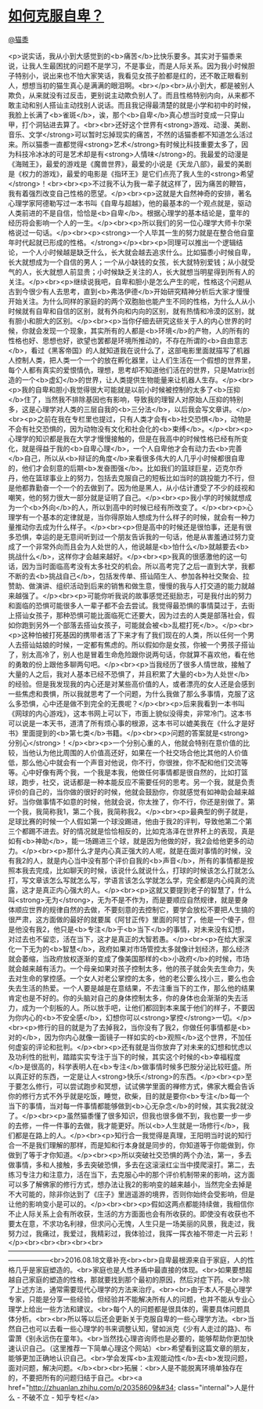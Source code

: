 
#  [如何克服自卑？](https://zhihu.com/questions/20694013)



[@猫黍](https://zhihu.com/people/e917fad24099520f6b98c681948cfbc5)

&lt;p&gt;说实话，我从小到大感觉到的&lt;b&gt;痛苦&lt;/b&gt;比快乐要多。其实对于猫黍来说，让我人生最困扰的问题不是学习，不是事业，而是人际关系。因为我小时候胆子特别小，说出来也不怕大家笑话，我看见女孩子脸都是红的，还不敢正眼看别人，想想当初的猫生真心是满满的眼泪啊。&lt;br&gt;&lt;/p&gt;&lt;br&gt;从小到大，都是被别人欺负，从来就没有过反击，更别说主动欺负别人了。而且性格特别内向，从来都不敢主动和别人搭讪主动找别人说话。而且我记得最清楚的就是小学和初中的时候，我脸上长满了&lt;b&gt;雀斑&lt;/b&gt;，诶，那个&lt;b&gt;自卑&lt;/b&gt;真心想当时变成一只穿山甲，打个洞钻进去算了。&lt;br&gt;&lt;br&gt;还好这个世界有&lt;strong&gt;游戏、动漫、美剧、音乐、文学&lt;/strong&gt;可以暂时忘掉现实的痛苦，不然的话猫黍都不知道怎么活过来。所以猫黍一直都觉得&lt;strong&gt;艺术&lt;/strong&gt;有时候比科技重要太多了，因为科技冷冰冰的可是艺术却是有&lt;strong&gt;人情味&lt;/strong&gt;的。我最爱的动漫是《海贼王》，最爱的游戏是《魔兽世界》，最爱的小说是《天龙八部》，最爱的美剧是《权力的游戏》，最爱的电影是《指环王》是它们点亮了我人生的&lt;strong&gt;希望&lt;/strong&gt;！&lt;br&gt;&lt;br&gt;&lt;p&gt;不过我不认为我一辈子就这样了，因为痛苦的鞭笞，我有着强烈改变自己性格的愿望。&lt;/p&gt;&lt;br&gt;&lt;p&gt;这就是大自然神奇的安排，著名心理学家阿德勒写过一本书叫《自卑与超越》，他的最基本的一个观点就是，驱动人类前进的不是自信，恰恰是&lt;b&gt;自卑&lt;/b&gt;。根据心理学的基本结论是，童年的经历将会影响一个人的一生。&lt;/p&gt;&lt;br&gt;&lt;p&gt;所以我们的另一位心理学大师卡尔荣格说过一句话。&lt;/p&gt;&lt;br&gt;&lt;p&gt;&lt;strong&gt;一个人毕其一生的努力就是在整合他自童年时代起就已形成的性格。&lt;/strong&gt;&lt;/p&gt;&lt;br&gt;&lt;p&gt;同理可以推出一个逻辑结论，一个人小时候越是缺乏什么，长大就会越去追求什么。比如猫黍小时候自卑，长大就想成为一个自信的男人；一个从小缺钱的女孩，长大就特别爱钱；从小就受气的人，长大就想人前显贵；小时候缺乏关注的人，长大就想当明星得到所有人的关注。&lt;/p&gt;&lt;br&gt;&lt;p&gt;继续说我吧，自卑和胆小是怎么产生的呢，性格这个问题从古到今很少有人去思考，直到&lt;b&gt;弗洛伊德&lt;/b&gt;开始研究精神分析后大家才慢慢开始关注。为什么同样的家庭的的两个双胞胎也能产生不同的性格，为什么人从小时候就有自卑和自信的区别，就有外向和内向的区别，就有热情和冷漠的区别，就有胆小和胆大的区别。&lt;/p&gt;&lt;br&gt;&lt;p&gt;当你仔细去研究这些关于人的内心世界的时候，你就会发现一个现象，其实所有的人都是&lt;b&gt;环境&lt;/b&gt;的产物，人的所有的性格也好、思想也好，欲望也罢都是环境所推动的，不存在所谓的&lt;b&gt;自由意志&lt;/b&gt;，看过《黑客帝国》的人就知道我在说什么了，这部电影里面就描写了机器人控制人类，把人类一个一个的放在孵化器里，让人们生活在一个假想的世界里，每个人都有真实的爱恨情仇，理想，思考却不知道他们活在的世界，只是Matrix创造的一个&lt;b&gt;虚幻&lt;/b&gt;的世界，让人类提供生物能量来让机器人生存。&lt;/p&gt;&lt;br&gt;&lt;p&gt;我的自卑和胆小我觉得很大可能就是以前小时候被控制的太多了&lt;b&gt;压抑&lt;/b&gt;住了，当然我不排除基因也有影响，导致我的理智人对原始人压抑的特别多，这是心理学对人类的三层自我的&lt;b&gt;三分法&lt;/b&gt;，以后我会写文章讲。&lt;/p&gt;&lt;br&gt;&lt;p&gt;之前在我在专栏里也提过，只有人类才会有&lt;b&gt;社交恐惧&lt;/b&gt;，动物是不会有社交恐惧的，因为动物没有文化和社会化的&lt;b&gt;束缚&lt;/b&gt;。&lt;/p&gt;&lt;br&gt;&lt;p&gt;心理学的知识都是我在大学才慢慢接触的，但是在我高中的时候性格已经有所变化，就是得益于我的&lt;b&gt;自卑心理&lt;/b&gt;，一个人自卑他才会有动力去&lt;b&gt;完善&lt;/b&gt;自己，所以从&lt;b&gt;辩证的角度&lt;/b&gt;来看很多伟大的人几乎小时候都很自卑的，他们才会刻意的后期&lt;b&gt;发奋图强&lt;/b&gt;。比如我们的篮球巨星，迈克尔乔丹，他在篮球事业上的努力，包括去克服自己的短板比如当时的跳投能力不行，但是他都靠勤奋一个一个的去做到了。因为他是黑人，从小估计遭受了不少的歧视和嘲笑，他的努力很大一部分就是证明了自己。&lt;/p&gt;&lt;br&gt;&lt;p&gt;我小学的时候就想成为一个&lt;b&gt;外向&lt;/b&gt;的人，所以到高中的时候已经有所改变了。&lt;/p&gt;&lt;br&gt;&lt;p&gt;心理学有一个基本的定律就是，当你得原始人想成为什么样子的时候，就会有一种力量推动你去成为什么样子。&lt;/p&gt;&lt;br&gt;&lt;p&gt;但是高中的时候还是很怕事，还是有很多恐惧，幸运的是无意间听到过一个朋友告诉我的一句话，他是从害羞通过努力变成了一个非常外向而且会为人处世的人，他说越是&lt;b&gt;怕什么&lt;/b&gt;就越要去&lt;b&gt;挑战什么&lt;/b&gt;，这样你才会越来越好。&lt;/p&gt;&lt;br&gt;&lt;p&gt;我真的很感激他的这一句话，因为当时面临高考没有太多社交的机会。所以高考完了之后一直到大学，我都不断的去&lt;b&gt;挑战自己&lt;/b&gt;，包括发传单、搭讪陌生人、参加各种社交聚会、拉赞助、做演讲、组织活动到后来的销售和做生意，慢慢的我与人打交道的能力就越来越强了。&lt;/p&gt;&lt;br&gt;&lt;p&gt;可能你听我说的故事感觉还挺励志，可是我付出的努力和面临的恐惧可能很多人一辈子都不会去尝试。我觉得最恐惧的事情莫过于，去街上搭讪女孩子，那种恐惧可能比面临死亡还要大，因为过去的人类是部落社会，假如你跑到另外一个部落去搭讪女孩子，可能就会被&lt;b&gt;乱棍打死&lt;/b&gt;。&lt;/p&gt;&lt;br&gt;&lt;p&gt;这种怕被打死基因的携带者活了下来才有了我们现在的人类，所以任何一个男人去搭讪姑娘的时候，一定都有焦虑的。所以假如你是女孩，你被一个男孩子搭讪了，别太高冷了，别人也是冒着生命危险跟你说两句话，你就算不喜欢他，看在他的勇敢的份上跟他多聊两句吧。&lt;/p&gt;&lt;br&gt;&lt;p&gt;当我经历了很多人情世故，接触了大量的人之后，我对人基本已经不恐惧了，并且积累了大量的&lt;b&gt;为人处世&lt;/b&gt;的经验。但是我发现我的内心还是对某些高价值的人，或者漂亮的女人还是会感到一些焦虑和畏惧，所以我就思考了一个问题，为什么我做了那么多事情，克服了这么多恐惧，心中还是做不到完全的无畏呢？&lt;/p&gt;&lt;br&gt;&lt;p&gt;后来我看到一本书叫《网球的内心游戏》，这本书网上可以下，市面上貌似没得卖，非常冷门。这本书可以说是一本天书，道清了所有烦心事的根源，这本书可以媲美我在《什么才是好书》里面提到的&lt;b&gt;第七类&lt;/b&gt;书籍。&lt;/p&gt;&lt;br&gt;&lt;p&gt;问题的答案就是&lt;strong&gt;分别心&lt;/strong&gt;！&lt;/p&gt;&lt;br&gt;&lt;p&gt;一个分别心重的人，他就会特别在意价值的比较，当他认为他比周围的人价值高还好，如果在一个社交场合他比其他的人价值低，那么他心中就会有一个声音对他说，你不行，你很挫，你不配和他们交流等等。心中好像有两个我，一个我是本我，他做任何事情都是很自然的，比如打篮球，跑步，社交，说话都是一种本能反应不需要任何的思考。另一个我，就是负责评价的自己的，当你做的很好的时候，他就会鼓励你，你就感觉有如神助会越来越好。当你做事情不如意的时候，他就会说，你太挫了，你不行，你还是别做了。第一个我，我简称我1，第二个我，我简称我2。&lt;/p&gt;&lt;br&gt;&lt;p&gt;最典型的例子就是，足球比赛的时候一个人假如第一个球没踢进，他由于我2的评判，导致他第二个第三个都踢不进去。好的情况就是恰恰相反的，比如克洛泽在世界杯上的表现，真是如有&lt;b&gt;神助&lt;/b&gt;，能一场踢进三个球，就是因为他做的好，我2会给他更多的动力。&lt;/p&gt;&lt;br&gt;&lt;p&gt;那什么才是内心真正强大的人呢，就是在面对事情的时候，没有我2的人，就是内心当中没有那个评价自我的&lt;b&gt;声音&lt;/b&gt;，所有的事情都是按照本我去完成，比如聊天的时候，该说什么就说什么，打球的时候该怎么打就怎么打，写文章该怎么写就怎么写，学语言该怎么学就怎么学，完全都是内心纯真的流露，这才是真正内心强大的人。&lt;/p&gt;&lt;br&gt;&lt;p&gt;这就又要提到老子的智慧了，什么叫&lt;strong&gt;无为&lt;/strong&gt;，无为不是不作为，而是要顺应自然规律，就是要身体顺应世界的规律自然的去做，不要刻意的去控制它，要学会放松不要把人生搞的很严肃，这方面做的最好的就要属《阿甘正传》里面的阿甘了，他是一个傻子，但是他没有我2，他只是&lt;b&gt;专注&lt;/b&gt;于&lt;b&gt;当下&lt;/b&gt;的事情，对未来没有幻想，对过去也不留恋，活在当下，这才是真正的大智若愚。&lt;/p&gt;&lt;br&gt;&lt;p&gt;在给大家深化一下无为的&lt;b&gt;智慧&lt;/b&gt;，政府如果对市场管控太多就像计划经济，那么经济就会萎缩，当政府放权逐渐的变成了像美国那样的&lt;b&gt;小政府&lt;/b&gt;的时候，市场就会越来越有活力。一个母亲如果对孩子控制太多，他的孩子就会失去生命力，失去对生命的掌控感。一个女人对老公掌控的太多，他的老公要么找小三，要么也会失去生活的热爱。一个人要是越是在意结果，不去注重当下的工作，那么他的结果肯定也是不好的。你的头脑对自己的身体控制太多，你的身体也会渐渐的失去活力，成为一个刻板的人。所以放手吧，让他们都回到本来属于他们的样子，不要因为你内心的&lt;b&gt;不安全感&lt;/b&gt;，幻想你可以&lt;strong&gt;掌控&lt;/strong&gt;一切。&lt;/p&gt;&lt;br&gt;&lt;p&gt;修行的目的就是为了去掉我2，当你没有了我2，你做任何事情都是&lt;b&gt;对的&lt;/b&gt;，因为你内心就像一面镜子一样如实的&lt;b&gt;观照&lt;/b&gt;这个世界，不加任何虚妄的评论和批判。&lt;/p&gt;&lt;br&gt;&lt;p&gt;还有就是当你放弃了对未来的幻想和忧虑以及功利性的批判，踏踏实实专注于当下的时候，其实这个时候的&lt;b&gt;幸福程度&lt;/b&gt;是很高的，科学表明人在&lt;b&gt;专注&lt;/b&gt;做事情时候多巴胺分泌比较旺盛。所以真正好的东西，一定是让人&lt;strong&gt;快乐&lt;/strong&gt;的东西。&lt;/p&gt;&lt;br&gt;&lt;p&gt;至于要怎么修行，可以尝试跑步和冥想，试试佛学里面的禅修方式，佛家大概会告诉你的修行方式不外乎就是吃饭，睡觉，砍柴，目的就是要你&lt;b&gt;专注&lt;/b&gt;每一个当下的事情，当对每一件事情都能够做到&lt;b&gt;心无杂念&lt;/b&gt;的时候，其实我2就没了。&lt;/p&gt;&lt;br&gt;&lt;p&gt;虽然猫黍懂了很多知识，但我也很多做不到，我也要一步一步的去修，一件一件事的去做，我才能更好。所以&lt;b&gt;人生就是一场修行&lt;/b&gt;，我们都是在路上的人。&lt;/p&gt;&lt;br&gt;&lt;p&gt;知行合一我觉得是真理，王阳明当时说的知行合一不是我们理解的那样，而是知和行本身就是同步的，你知道等于你能做到，你做到了等于才你知道。&lt;/p&gt;&lt;br&gt;&lt;p&gt;所以突破社交恐惧的两个办法，第一，多去做事情，多和人接触，多去突破恐惧，多去在这滚滚红尘当中摸爬滚打。第二，去练习专注力和注意力，活在当下，去克服心中的那个评价机制带来的影响，这方面可以多了解佛家的修行方式，想办法让我2的影响变的越来越小，当然完全去掉是不大可能的，除非你达到了《庄子》里逍遥游的境界，否则你始终会受影响，但是让他的影响变小是可以的。&lt;/p&gt;&lt;br&gt;&lt;br&gt;&lt;p&gt;假如这两点都能持续做，我相信你不止人际关系上会有所收获，生活的方方面面也会有所收获的。即使没有收获也不要太在意，不求功名利禄，但求问心无愧，人生只是一场美丽的风景，我走过，我努力过，我痛过，我爱过，我精彩过，我体验过，我挥一挥衣袖不带走一片云彩！&lt;/p&gt;&lt;br&gt;&lt;br&gt;&lt;br&gt;&lt;br&gt;&lt;br&gt;——————————————————————————————————————————&lt;br&gt;2016.08.18文章补充&lt;br&gt;&lt;br&gt;自卑最根源来自于家庭，人的性格几乎是家庭塑造的。&lt;br&gt;家庭也是人性矛盾中最直接的体现。&lt;br&gt;如果要想超越自己家庭的塑造的性格，那就要找到那个最初的原因，然后对症下药。&lt;br&gt;除了上述方法，通常需要现代心理学的方法来治疗。&lt;br&gt;&lt;br&gt;由于本人不是心理学专家，只能是分享一些经验，但经验并不能解决所有人的问题，也并不能从专业心理学上给出一些方法和建议。&lt;br&gt;每个人的问题都是很具体的，需要具体问题具体分析。&lt;br&gt;&lt;br&gt;所以等以后还会更新关于克服自卑的一些心理学方法。&lt;br&gt;当然自己也可以去看一些心理学的书来调整认知，譬如派克《少有人走过的路》、布雷萧《别永远伤在童年》。&lt;br&gt;当然找心理咨询师也是必要的，能够帮助你更加快速认识自己。（这里推荐一下简单心理这个网站）&lt;br&gt;希望看到这篇文章的朋友，能够更加正确地认识自己。&lt;br&gt;学会发挥&lt;b&gt;主观能动性&lt;/b&gt;去&lt;b&gt;发现问题，面对问题，解决问题。&lt;/b&gt;&lt;br&gt;&lt;br&gt;拓展：&lt;br&gt;人是不能脱离环境单独存在的，不要把所有的问题归结于自己。&lt;br&gt;&lt;a href=&#34;http://zhuanlan.zhihu.com/p/20358609&#34; class=&#34;internal&#34;&gt;人是什么 - 不破不立 - 知乎专栏&lt;/a&gt;